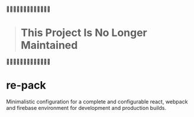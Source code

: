 🚧🚧🚧🚧🚧🚧🚧🚧🚧🚧🚧🚧🚧

> # This Project Is No Longer Maintained

🚧🚧🚧🚧🚧🚧🚧🚧🚧🚧🚧🚧🚧

# re-pack

Minimalistic configuration for a complete and configurable react, webpack and firebase environment for development and production builds.
